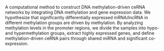 A computational method to construct DNA methylation-driven ceRNA networks by integrating DNA methylation and gene expression data. We hypothesize that significantly differentially expressed mRNA/lncRNA in different methylation groups are driven by methylation. By analyzing methylation levels in the promoter regions, we divide the samples into hypo- and hypermethylation groups, extract highly expressed genes, and define methylation-driven ceRNA pairs through shared miRNA and significant co-expression.
